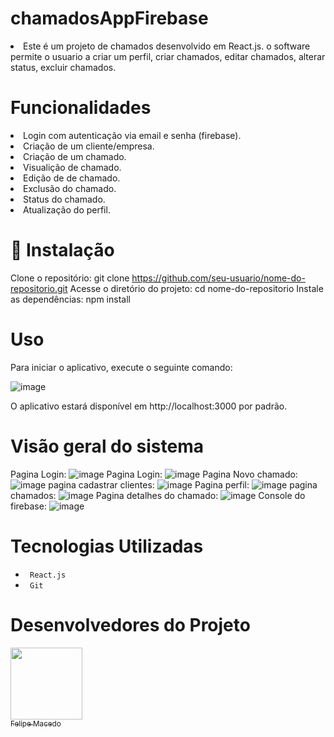 # chamadosAppFirebase
<li>Este é um projeto de chamados desenvolvido em React.js. o software permite o usuario a criar um perfil, criar chamados, editar chamados, alterar status, excluir chamados.  


# Funcionalidades
  <li>Login com autenticação via email e senha (firebase).
  <li>Criação de um cliente/empresa.
  <li>Criação de um chamado. 
  <li>Visualição de chamado.
  <li>Edição de de chamado.
  <li>Exclusão do chamado.
  <li>Status do chamado.
  <li>Atualização do perfil.


# 📁 Instalação
Clone o repositório: git clone https://github.com/seu-usuario/nome-do-repositorio.git
Acesse o diretório do projeto: cd nome-do-repositorio
Instale as dependências: npm install

# Uso
Para iniciar o aplicativo, execute o seguinte comando:

![image](https://github.com/FelipeNogarolli99/Projeto-Filmes/assets/106127810/f1186889-8613-4078-9a8f-be8d56b0a319)

O aplicativo estará disponível em http://localhost:3000 por padrão.

# Visão geral do sistema

Pagina Login:
![image](https://github.com/user-attachments/assets/e7d9dde4-e3da-42e0-8fe1-503047c98d77)
Pagina Login:
![image](https://github.com/user-attachments/assets/5127ed65-d58e-45c0-bbe2-8e37d8559653)
Pagina Novo chamado:
![image](https://github.com/user-attachments/assets/b7136b36-b62b-44c5-be17-1d08e139f035)
pagina cadastrar clientes:
![image](https://github.com/user-attachments/assets/e5dbd498-ddd5-4cbb-a7bc-74bbaca270d3)
Pagina perfil:
![image](https://github.com/user-attachments/assets/7c0c1b6f-7e15-4d64-88f3-5d4c3373c589)
pagina chamados:
![image](https://github.com/user-attachments/assets/b258f938-9605-4ae3-ac3a-bee156b1847e)
Pagina detalhes do chamado:
![image](https://github.com/user-attachments/assets/7ba48fd1-062c-4ac9-9d16-6b5e50d4d984)
Console do firebase:
![image](https://github.com/user-attachments/assets/f14c6dc2-c9ea-4380-b64d-e2016c33dd7e)

 # Tecnologias Utilizadas
 <ul>
 <li> <code> React.js </code> </li>

 <li> <code> Git </code> </li>
 
 </ul>
 
 # Desenvolvedores do Projeto
 
 
 [<img src="https://avatars.githubusercontent.com/u/106127810?v=4" width=115><br><sub>Felipe Macedo </sub>](https://github.com/felipenogarolli99) 
